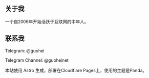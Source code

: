 ## 关于我

一个自2006年开始活跃于互联网的中年人。

## 联系我

Telegram: @guohei

Telegram Channel: @guoheinet

本站使用 Astro 生成，部署在Cloudflare Pages上，使用的主题是Panda。


